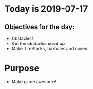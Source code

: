 # Today is 2019-07-17

## Objectives for the day:

- Obstacles!
- Get the obstacles sized up
- Make TireStacks, haybales and cones.

# Purpose

- Make game awesome!
